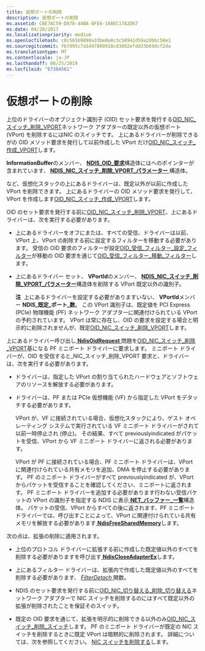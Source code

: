 ```yaml
---
title: 仮想ポートの削除
description: 仮想ポートの削除
ms.assetid: CBE7AC59-D878-44BA-8FE6-168EC17A2D67
ms.date: 04/20/2017
ms.localizationpriority: medium
ms.openlocfilehash: c0c565b9898a33be0e8c3c58941d59a2dbbc58e1
ms.sourcegitcommit: fb7d95c7a5d47860918cd3602efdd33b69dcf2da
ms.translationtype: MT
ms.contentlocale: ja-JP
ms.lasthandoff: 06/25/2019
ms.locfileid: "67384561"
---
```

# <a name="deleting-a-virtual-port"></a>仮想ポートの削除


上位のドライバーのオブジェクト識別子 (OID) セット要求を発行する[OID\_NIC\_スイッチ\_削除\_VPORT](https://docs.microsoft.com/windows-hardware/drivers/network/oid-nic-switch-delete-vport)ネットワーク アダプターの既定以外の仮想ポート (VPort) を削除するにはNIC のスイッチです。 上にあるドライバーが削除できるがの OID メソッド要求を発行して以前作成した VPort だけ[OID\_NIC\_スイッチ\_作成\_VPORT](https://docs.microsoft.com/windows-hardware/drivers/network/oid-nic-switch-create-vport)します。

**InformationBuffer**のメンバー、 [ **NDIS\_OID\_要求**](https://docs.microsoft.com/windows-hardware/drivers/ddi/content/ndis/ns-ndis-_ndis_oid_request)構造体にはへのポインターが含まれています、 [ **NDIS\_NIC\_スイッチ\_削除\_VPORT\_パラメーター** ](https://docs.microsoft.com/windows-hardware/drivers/ddi/content/ntddndis/ns-ntddndis-_ndis_nic_switch_delete_vport_parameters)構造体。

など、仮想化スタックの上にあるドライバーは、既定以外が以前に作成した VPort を削除できます。 上にあるドライバーの OID メソッド要求を発行して、VPort を作成します[OID\_NIC\_スイッチ\_作成\_VPORT](https://docs.microsoft.com/windows-hardware/drivers/network/oid-nic-switch-create-vport)します。

OID のセット要求を発行する前に[OID\_NIC\_スイッチ\_削除\_VPORT](https://docs.microsoft.com/windows-hardware/drivers/network/oid-nic-switch-delete-vport)、上にあるドライバーは、次を実行する必要があります。

-   上にあるドライバーをオフにまたは、すべての受信、ドライバーは以前、VPort 上、VPort の削除する前に設定するフィルターを移動する必要があります。 受信の OID 要求のフィルターが設定[OID\_受信\_フィルター\_設定\_フィルター](https://docs.microsoft.com/windows-hardware/drivers/network/oid-receive-filter-set-filter)が移動の OID 要求を通じて[OID\_受信\_フィルター\_移動\_フィルター](https://docs.microsoft.com/windows-hardware/drivers/network/oid-receive-filter-move-filter)します。

-   上にあるドライバー セット、 **VPortId**のメンバー、 [ **NDIS\_NIC\_スイッチ\_削除\_VPORT\_パラメーター**](https://docs.microsoft.com/windows-hardware/drivers/ddi/content/ntddndis/ns-ntddndis-_ndis_nic_switch_delete_vport_parameters)構造体を削除する VPort 既定以外の識別子。

    **注**  上にあるドライバーを設定する必要がありますいない、 **VPortId**メンバー **NDIS\_既定\_ポート\_数**。 この VPort 識別子は、既定値を PCI Express (PCIe) 物理機能 (PF) ネットワーク アダプターに関連付けられている VPort の予約されています。 VPort は常に存在し、OID の要求を設定する場合と明示的に削除されませんが、既定[OID\_NIC\_スイッチ\_削除\_VPORT](https://docs.microsoft.com/windows-hardware/drivers/network/oid-nic-switch-delete-vport)します。

     

上にあるドライバー呼び出し[ **NdisOidRequest** ](https://docs.microsoft.com/windows-hardware/drivers/ddi/content/ndis/nf-ndis-ndisoidrequest)問題を[OID\_NIC\_スイッチ\_削除\_VPORT](https://docs.microsoft.com/windows-hardware/drivers/network/oid-nic-switch-delete-vport)基になる PF ミニポート ドライバーに要求します。 ミニポート ドライバーが、OID を受信すると\_NIC\_スイッチ\_削除\_VPORT 要求と、ドライバーは、次を実行する必要があります。

-   ドライバーは、指定した VPort の割り当てられたハードウェアとソフトウェアのリソースを解放する必要があります。

-   ドライバーは、PF または PCIe 仮想機能 (VF) から指定した VPort をデタッチする必要があります。

    VPort が、VF に接続されている場合、仮想化スタックにより、ゲスト オペレーティング システムで実行されている VF ミニポート ドライバーがされて以前一時停止され (停止)。 その結果、すべて previouslyindicated がパケットを受信、VPort から VF ミニポート ドライバーに返される必要があります。

    VPort が PF に接続されている場合、PF ミニポート ドライバーは、VPort に関連付けられている共有メモリを追加、DMA を停止する必要があります。 PF のミニポート ドライバーがすべて previouslyindicated が、VPort からパケットを受信することを確認してください、ミニポートに返されます。 PF ミニポート ドライバーを追加する必要があります行わない受信パケットの VPort の識別子を指定する NDIS に表示[ **NET\_バッファー\_一覧**](https://docs.microsoft.com/windows-hardware/drivers/ddi/content/ndis/ns-ndis-_net_buffer_list)構造体。 パケットの受信、VPort からすべての後に返されます、PF ミニポート ドライバーでは、呼び出すことによって、VPort に関連付けられている共有メモリを解放する必要があります[ **NdisFreeSharedMemory**](https://docs.microsoft.com/windows-hardware/drivers/ddi/content/ndis/nf-ndis-ndisfreesharedmemory)します。

次の点は、拡張の削除に適用されます。

-   上位のプロトコル ドライバーに拡張する前に作成した既定値以外のすべてを削除する必要がありますを呼び出す[ **NdisCloseAdapterEx**](https://docs.microsoft.com/windows-hardware/drivers/ddi/content/ndis/nf-ndis-ndiscloseadapterex)します。

-   上にあるフィルター ドライバーは、拡張内で作成した既定値以外のすべてを削除する必要があります、 [ *FilterDetach* ](https://docs.microsoft.com/windows-hardware/drivers/ddi/content/ndis/nc-ndis-filter_detach)関数。

-   NDIS のセット要求を発行する前に[OID\_NIC\_切り替える\_削除\_切り替える](https://docs.microsoft.com/windows-hardware/drivers/network/oid-nic-switch-delete-switch)ネットワーク アダプターで NIC スイッチを削除するのにはすべて既定以外の拡張が削除されたことを保証そのスイッチ。

-   既定の OID 要求を通じて、拡張を明示的に削除できる以外のみ[OID\_NIC\_スイッチ\_削除\_スイッチ](https://docs.microsoft.com/windows-hardware/drivers/network/oid-nic-switch-delete-switch)します。 PF のミニポート ドライバーが既定の NIC スイッチを削除するときに既定 VPort は暗黙的に削除されます。 詳細については、次を参照してください。 [NIC スイッチを削除する](deleting-a-nic-switch.md)します。

 

 





